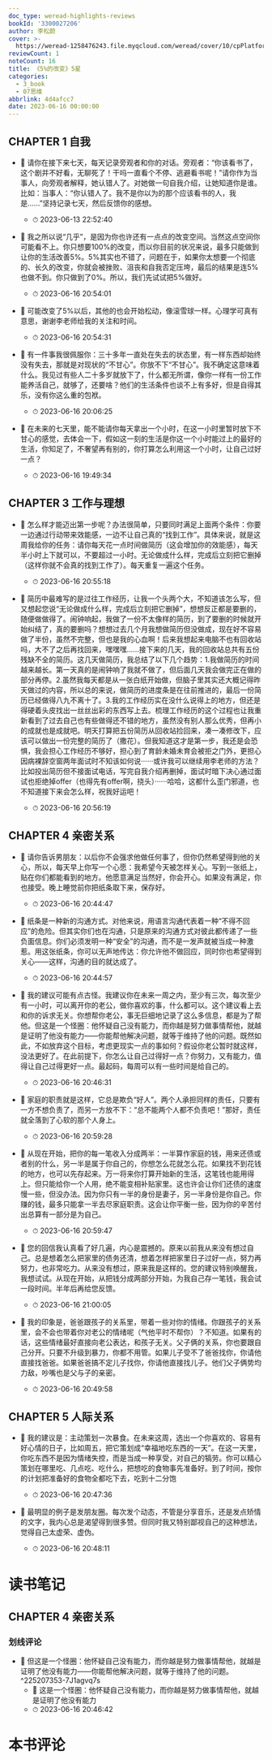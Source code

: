 ```yaml
---
doc_type: weread-highlights-reviews
bookId: '3300027206'
author: 李松蔚
cover: >-
  https://weread-1258476243.file.myqcloud.com/weread/cover/10/cpPlatform_g2goG4PupEn6bGnzrLrK4a/t7_cpPlatform_g2goG4PupEn6bGnzrLrK4a.jpg
reviewCount: 1
noteCount: 16
title: 《5%的改变》5星
categories:
  - 3_book
  - 07思维
abbrlink: 4d4afcc7
date: 2023-06-16 00:00:00
---
```



## CHAPTER 1 自我


- 📌 请你在接下来七天，每天记录旁观者和你的对话。旁观者：“你该看书了，这个剧并不好看，无聊死了！干吗一直看个不停、逃避看书呢！”请你作为当事人，向旁观者解释，她认错人了。对她做一句自我介绍，让她知道你是谁。比如：当事人：“你认错人了。我不是你以为的那个应该看书的人，我是……”坚持记录七天，然后反馈你的感想。 
    - ⏱ 2023-06-13 22:52:40 

- 📌 我之所以说“几乎”，是因为你也许还有一点点的改变空间。当然这点空间你可能看不上。你只想要100%的改变，而以你目前的状况来说，最多只能做到让你的生活改善5%。5%其实也不错了，问题在于，如果你太想要一个彻底的、长久的改变，你就会被挫败、沮丧和自我否定压垮，最后的结果是连5%也做不到。你只做到了0%。所以，我们先试试把5%做好。 
    - ⏱ 2023-06-16 20:54:01 

- 📌 可能改变了5%以后，其他的也会开始松动，像滚雪球一样。心理学可真有意思，谢谢李老师给我的关注和时间。 
    - ⏱ 2023-06-16 20:54:31 

- 📌 有一件事我很佩服你：三十多年一直处在失去的状态里，有一样东西却始终没有失去，那就是对现状的“不甘心”。你放不下“不甘心”。我不确定这意味着什么。我见过有些人二十多岁就放下了，什么都无所谓，像你一样有一份工作能养活自己，就够了，还要啥？他们的生活条件也谈不上有多好，但是自得其乐，没有你这么重的包袱。 
    - ⏱ 2023-06-16 20:06:25 

- 📌 在未来的七天里，能不能请你每天拿出一个小时，在这一小时里暂时放下不甘心的感觉，去体会一下，假如这一刻的生活是你这一个小时能过上的最好的生活，你知足了，不奢望再有别的，你打算怎么利用这一个小时，让自己过好一点？ 
    - ⏱ 2023-06-16 19:49:34 
## CHAPTER 3 工作与理想


- 📌 怎么样才能迈出第一步呢？办法很简单，只要同时满足上面两个条件：你要一边通过行动带来效能感，一边不让自己真的“找到工作”。具体来说，就是这周我给你的任务：请你每天花一点时间做简历（这会增加你的效能感），每天半小时上下就可以，不要超过一小时。无论做成什么样，完成后立刻把它删掉（这样你就不会真的找到工作了）。每天重复一遍这个任务。 
    - ⏱ 2023-06-16 20:55:18 

- 📌 简历中最难写的是过往工作经历，让我一个头两个大，不知道该怎么写，但又想起您说“无论做成什么样，完成后立刻把它删掉”，想想反正都是要删的，随便做做得了。闹钟响起，我做了一份不太像样的简历，到了要删的时候就开始纠结了，真的要删吗？想想过去几个月我想做简历但没做成，现在好不容易做了半份，虽然不完整，但也是我的心血啊！后来我想起来电脑不也有回收站吗，大不了之后再找回来，嘿嘿嘿……接下来的几天，我的回收站总共有五份残缺不全的简历。这几天做简历，我总结了以下几个趋势：1.我做简历的时间越来越长。第一天真的是闹钟响了我就不做了，但后面几天我会做完正在做的部分再停。2.虽然我每天都是从一张白纸开始做，但脑子里其实还大概记得昨天做过的内容，所以总的来说，做简历的进度条是在往前推进的，最后一份简历已经做得八九不离十了。3.我的工作经历实在没什么说得上的地方，但还是得硬着头皮找出一丝丝出彩的东西写上去。梳理工作经历的这个过程也让我重新看到了过去自己也有些做得还不错的地方，虽然没有别人那么优秀，但再小的成就也是成就吧。明天打算把五份简历从回收站捡回来，凑一凑修改下，应该可以做出一份完整的简历了（撒花）。但我知道这才是第一步，我还是会恐惧，我会担心工作经历不够好，担心到了育龄未婚未育会被拒之门外，更担心因病裸辞空窗两年面试时不知该如何说······或许我可以继续用李老师的方法？比如投出简历但不接面试电话，写完自我介绍再删掉，面试时暗下决心通过面试也拒绝掉offer（也得先有offer啊，挠头）······哈哈，这都什么歪门邪道，也不知道接下来会怎么样，祝我好运吧！ 
    - ⏱ 2023-06-16 20:56:19 
## CHAPTER 4 亲密关系


- 📌 请你告诉男朋友：以后你不会强求他做任何事了，但你仍然希望得到他的关心，所以，每天早上你写一个心愿：我希望今天被怎样关心。写到一张纸上，贴在你们都能看到的地方。他愿意满足当然好，你会开心。如果没有满足，你也接受。晚上睡觉前你把纸条取下来，保存好。 
    - ⏱ 2023-06-16 20:44:47 

- 📌 纸条是一种新的沟通方式。对他来说，用语言沟通代表着一种“不得不回应”的危险。但其实你们也在沟通，只是原来的沟通方式对彼此都传递了一些负面信息。你们必须发明一种“安全”的沟通，而不是一发声就被当成一种激惹。用这张纸条，你可以无声地传达：你允许他不做回应，同时你也希望得到关心——这样，沟通的目的就达成了。 
    - ⏱ 2023-06-16 20:44:57 

- 📌 我的建议可能有点古怪。我建议你在未来一周之内，至少有三次，每次至少有一小时，可以离开你的老公，做你喜欢的事，什么都可以。这个建议看上去和你的诉求无关。你想帮你老公，事无巨细地记录了这么多信息，都是为了帮他。但这是一个怪圈：他怀疑自己没有能力，而你越是努力做事情帮他，就越是证明了他没有能力——你能帮他解决问题，就等于维持了他的问题。既然如此，不如放弃这个目标，考虑更现实一点的事如何？假设你老公暂时就这样，没法更好了。在此前提下，你怎么让自己过得好一点？你努力，又有能力，值得让自己过得更好一点。最起码，每周可以有一些时间是给自己的。 
    - ⏱ 2023-06-16 20:46:31 

- 📌 家庭的职责就是这样，它总是欺负“好人”。两个人承担同样的责任，只要有一方不想负责了，而另一方放不下：“总不能两个人都不负责吧！”那好，责任就全落到了心软的那个人身上。 
    - ⏱ 2023-06-16 20:59:28 

- 📌 从现在开始，把你的每一笔收入分成两半：一半算作家庭的钱，用来还债或者别的什么，另一半是属于你自己的，你想怎么花就怎么花。如果找不到花钱的地方，也可以先存起来。万一将来你打算开始新的生活，这笔钱也能用得上。但只能给你一个人用，绝不能变相补贴家里。这也许会让你们还债的速度慢一些，但没办法。因为你只有一半的身份是妻子，另一半身份是你自己。你赚的钱，最多只能拿一半去尽家庭职责。这会让你平衡一些，因为你的辛苦付出总算有一部分是为自己。 
    - ⏱ 2023-06-16 20:59:47 

- 📌 您的回信我认真看了好几遍，内心是震撼的。原来以前我从来没有想过自己。总是想着怎么把家里的债务还清，想着怎样把家里日子过好一点，努力再努力，也非常吃力。从来没有想过，原来我是这样的。您的建议特别唤醒我，我想试试。从现在开始，从把钱分成两部分开始，为我自己存一笔钱，我会试一段时间。半年后再给您反馈。 
    - ⏱ 2023-06-16 21:00:05 

- 📌 我的印象是，爸爸跟孩子的关系里，带着一些对你的情绪。你跟孩子的关系里，会不会也带着你对老公的情绪呢（气他平时不帮你）？不知道。如果有的话，这些情绪最好直接向老公表达，和孩子无关。父子俩的关系，你也要跟自己分开。只要不升级到暴力，你都不用管。如果儿子受不了爸爸找你，你请他直接找爸爸。如果爸爸搞不定儿子找你，你请他直接找儿子。他们父子俩势均力敌，吵嘴也是父与子的亲密。 
    - ⏱ 2023-06-16 20:49:58 
## CHAPTER 5 人际关系


- 📌 我的建议是：主动策划一次暴食。在未来这周，选出一个你喜欢的、容易有好心情的日子，比如周五，把它策划成“幸福地吃东西的一天”。在这一天里，你吃东西不是因为情绪失控，而是当成一种享受，对自己的犒劳。你可以精心策划在哪里吃、几点吃、吃什么，把想吃的食物事先准备好。到了时间，按你的计划把准备好的食物全都吃下去，吃到十二分饱 
    - ⏱ 2023-06-16 20:47:36 

- 📌 最明显的例子是发朋友圈。每次发个动态，不管是分享音乐，还是发点矫情的文字，我内心总是渴望得到很多赞。但同时我又特别鄙视自己的这种想法，觉得自己太虚荣、虚伪。 
    - ⏱ 2023-06-16 20:48:11 

# 读书笔记

## CHAPTER 4 亲密关系

### 划线评论
- 📌 但这是一个怪圈：他怀疑自己没有能力，而你越是努力做事情帮他，就越是证明了他没有能力——你能帮他解决问题，就等于维持了他的问题。  ^225207353-7J1agvq7s
    - 💭 这是一个怪圈：他怀疑自己没有能力，而你越是努力做事情帮他，就越是证明了他没有能力
    - ⏱ 2023-06-16 20:46:42


# 本书评论
